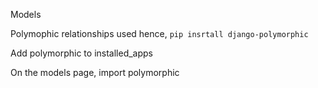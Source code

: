 Models

Polymophic relationships used hence,
`pip insrtall django-polymorphic`


Add polymorphic to installed_apps

On the models page, import polymorphic
